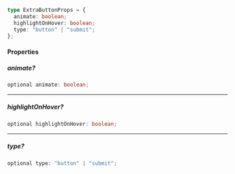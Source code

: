 ```ts
type ExtraButtonProps = {
  animate: boolean;
  highlightOnHover: boolean;
  type: "button" | "submit";
};
```

#### Properties

##### animate?

```ts
optional animate: boolean;
```

***

##### highlightOnHover?

```ts
optional highlightOnHover: boolean;
```

***

##### type?

```ts
optional type: "button" | "submit";
```
